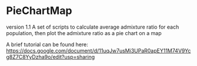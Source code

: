 # PieChartMap

version 1.1
A set of scripts to calculate average admixture ratio for each population, then plot the admixture ratio as a pie chart on a map

A brief tutorial can be found here:
https://docs.google.com/document/d/11uqJw7usMi3UPaR0apEY11M74V9Ycg8Z7C8YyDzha9o/edit?usp=sharing
